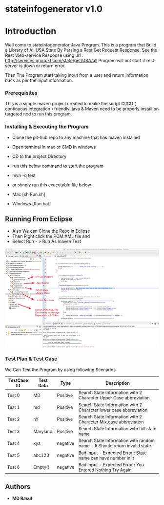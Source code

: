 # stateinfogenerator v1.0

# Introduction

Well come to stateinfogenerator Java Program. This is a program that Build a Library of All USA State By Parsing a Rest Get Request Response. See the Rest Web-service Response using url : http://services.groupkt.com/state/get/USA/all
Program will not start if rest server is down or return error.

Then The Program start taking input from a user and return information back as per the input information.

### Prerequisites

This is a simple maven project created to make the script CI/CD ( continuous integration ) friendly.
java & Maven need to be properly install on targeted nod to run this program.

### Installing & Executing the Program

* Clone the git-hub repo to any machine that has maven installed
* Open terminal in mac or CMD in windows
* CD to the project Directory
* run this below command to start the program
* mvn -q test

* or simply run this executable file below
* Mac [sh Run.sh]
* Windows [Run.bat]

## Running From Eclipse

* Also We can Clone the Repo in Eclipse
* Then Right click the POM.XML file and
* Select Run - > Run As maven Test


![Test Arch](https://github.com/mdrasul/stateinfogenerator/blob/master/Xnip2018-07-201_03-38-46.jpg)




### Test Plan & Test Case

We Can Test the Program by using following Scenarios

| TestCase ID | Test Data | Type     | Description                                                                |
|-------------|-----------|----------|----------------------------------------------------------------------------|
| Test 0      | MD        | Positive | Search State Information with 2 Character Upper Case abbreviation          |
| Test 1      | md        | Positive | Search State Information with 2 Character lower case abbreviation          |
| Test 2      | nY        | Positive | Search State Information with 2 Character Mix,case abbreviation            |
| Test 3      | Maryland  | Positive | Search State Information with full state name                              |
| Test 4      | xyz       | negative | Search State Information with random name - It Should return invalid state |
| Test 5      | abc123    | negative | Bad Input - Expected Error : State name can have number in it              |
| Test 6      | Empty()   | negative | Bad Input - Expected Error : You Entered Nothing Try Again                 |


## Authors

* **MD Rasul**
```
